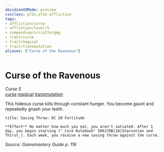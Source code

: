 ```yaml
---
obsidianUIMode: preview
cssclass: pf2e,pf2e-affliction
tags:
- affliction/curse
- affliction/level/5
- compendium/src/pf2e/gmg
- trait/curse
- trait/magical
- trait/transmutation
aliases: ["Curse of the Ravenous"]
---
```

# Curse of the Ravenous
*Curse 5*  
[curse](/rules/traits/curse.md)  [magical](/rules/traits/magical.md)  [transmutation](/rules/traits/transmutation.md)  

This hideous curse kills through constant hunger. You become gaunt and repeatedly gnash your teeth.

```ad-inline-affliction
title: Saving Throw: DC 20 Fortitude

**Effect** No matter how much you eat, you aren't satiated. After 1 day, you begin starving ("_Core Rulebook" 500|CRB|10|Starvation and Thirst_). Each week, you receive a new saving throw against the curse.
```

*Source: Gamemastery Guide p. 116*